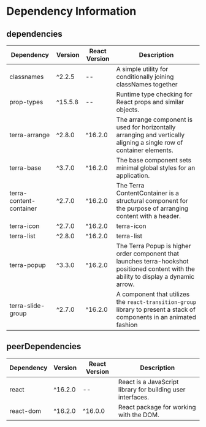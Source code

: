 # Dependency Information

## dependencies
| Dependency | Version | React Version | Description |
|-|-|-|-|
| classnames | ^2.2.5 | -- | A simple utility for conditionally joining classNames together |
| prop-types | ^15.5.8 | -- | Runtime type checking for React props and similar objects. |
| terra-arrange | ^2.8.0 | ^16.2.0 | The arrange component is used for horizontally arranging and vertically aligning a single row of container elements. |
| terra-base | ^3.7.0 | ^16.2.0 | The base component sets minimal global styles for an application. |
| terra-content-container | ^2.7.0 | ^16.2.0 | The Terra ContentContainer is a structural component for the purpose of arranging content with a header. |
| terra-icon | ^2.7.0 | ^16.2.0 | terra-icon |
| terra-list | ^2.8.0 | ^16.2.0 | terra-list |
| terra-popup | ^3.3.0 | ^16.2.0 | The Terra Popup is higher order component that launches terra-hookshot positioned content with the ability to display a dynamic arrow. |
| terra-slide-group | ^2.7.0 | ^16.2.0 | A component that utilizes the `react-transition-group` library to present a stack of components in an animated fashion |

## peerDependencies
| Dependency | Version | React Version | Description |
|-|-|-|-|
| react | ^16.2.0 | -- | React is a JavaScript library for building user interfaces. |
| react-dom | ^16.2.0 | ^16.0.0 | React package for working with the DOM. |
